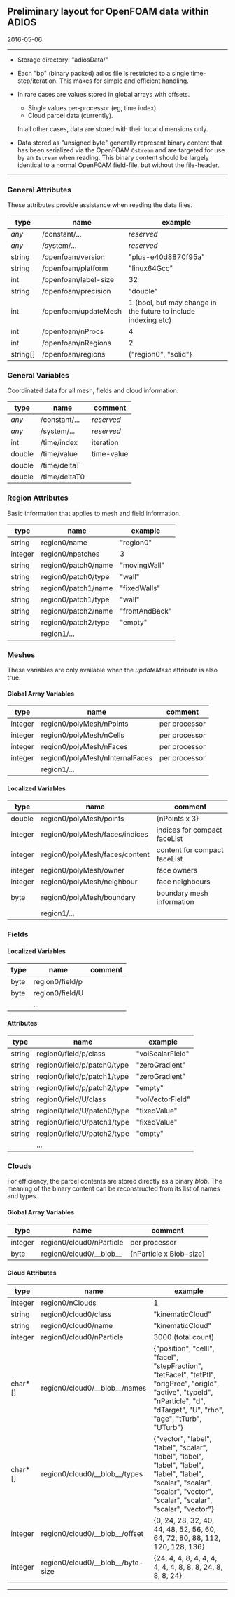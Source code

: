 ## Preliminary layout for OpenFOAM data within ADIOS

2016-05-06

---

* Storage directory:  "adiosData/"

* Each "bp" (binary packed) adios file is restricted to a single
  time-step/iteration. This makes for simple and efficient handling.

* In rare cases are values stored in global arrays with offsets.
  - Single values per-processor (eg, time index).
  - Cloud parcel data (currently).

  In all other cases, data are stored with their local dimensions only.

* Data stored as "unsigned byte" generally represent binary content
  that has been serialized via the OpenFOAM `Ostream` and are targeted
  for use by an `Istream` when reading. This binary content should be
  largely identical to a normal OpenFOAM field-file, but without the
  file-header.

---

### General Attributes

These attributes provide assistance when reading the data files.


| type    | name                        | example
|---------|-----------------------------|--------
| _any_   | /constant/...               | _reserved_
| _any_   | /system/...                 | _reserved_
| string  | /openfoam/version           | "plus-e40d8870f95a"
| string  | /openfoam/platform          | "linux64Gcc"
| int     | /openfoam/label-size        | 32
| string  | /openfoam/precision         | "double"
| int     | /openfoam/updateMesh        | 1 (bool, but may change in the future to include indexing etc)
| int     | /openfoam/nProcs            | 4
| int     | /openfoam/nRegions          | 2
| string[]| /openfoam/regions           | {"region0", "solid"}


### General Variables

Coordinated data for all mesh, fields and cloud information.

| type    | name                        | comment
|---------|-----------------------------|-------------
| _any_   | /constant/...               | _reserved_
| _any_   | /system/...                 | _reserved_
| int     | /time/index                 | iteration
| double  | /time/value                 | time-value
| double  | /time/deltaT                |
| double  | /time/deltaT0               |



### Region Attributes

Basic information that applies to mesh and field information.

| type      | name                          | example
|-----------|-------------------------------|--------
| string    | region0/name                  | "region0"
| integer   | region0/npatches              | 3
| string    | region0/patch0/name           | "movingWall"
| string    | region0/patch0/type           | "wall"
| string    | region0/patch1/name           | "fixedWalls"
| string    | region0/patch1/type           | "wall"
| string    | region0/patch2/name           | "frontAndBack"
| string    | region0/patch2/type           | "empty"
|           | region1/...                   |


### Meshes

These variables are only available when the *updateMesh* attribute is
also true.

#### Global Array Variables


| type      | name                          | comment
|-----------|-------------------------------|-------------
| integer   | region0/polyMesh/nPoints      | per processor
| integer   | region0/polyMesh/nCells       | per processor
| integer   | region0/polyMesh/nFaces       | per processor
| integer   | region0/polyMesh/nInternalFaces | per processor
|           | region1/...                   |


#### Localized Variables

| type      | name                           | comment
|-----------|--------------------------------|-------------
| double    | region0/polyMesh/points        | {nPoints x 3}
| integer   | region0/polyMesh/faces/indices | indices for compact faceList
| integer   | region0/polyMesh/faces/content | content for compact faceList
| integer   | region0/polyMesh/owner         | face owners
| integer   | region0/polyMesh/neighbour     | face neighbours
| byte      | region0/polyMesh/boundary      | boundary mesh information
|           | region1/...                    |


### Fields


#### Localized Variables

| type      | name                           | comment
|-----------|--------------------------------|-------------
| byte      | region0/field/p                |
| byte      | region0/field/U                |
|           | ...


#### Attributes

| type      | name                           | example
|-----------|--------------------------------|-------------
| string    | region0/field/p/class          | "volScalarField"
| string    | region0/field/p/patch0/type    | "zeroGradient"
| string    | region0/field/p/patch1/type    | "zeroGradient"
| string    | region0/field/p/patch2/type    | "empty"
| string    | region0/field/U/class          | "volVectorField"
| string    | region0/field/U/patch0/type    | "fixedValue"
| string    | region0/field/U/patch1/type    | "fixedValue"
| string    | region0/field/U/patch2/type    | "empty"
|           | ...


### Clouds

For efficiency, the parcel contents are stored directly as a binary
*blob*. The meaning of the binary content can be reconstructed
from its list of names and types.

#### Global Array Variables

| type      | name                           | comment
|-----------|--------------------------------|-------------
| integer   | region0/cloud0/nParticle       | per processor
| byte      | region0/cloud0/\_\_blob\_\_    | {nParticle x Blob-size}

#### Cloud Attributes

| type      | name                           | example
|-----------|--------------------------------|-------------
| integer   | region0/nClouds                | 1
| string    | region0/cloud0/class           | "kinematicCloud"
| string    | region0/cloud0/name            | "kinematicCloud"
| integer   | region0/cloud0/nParticle       | 3000 (total count)
| char*[]   | region0/cloud0/\_\_blob\_\_/names  | {"position", "cellI", "faceI", "stepFraction", "tetFaceI", "tetPtI", "origProc", "origId", "active", "typeId", "nParticle", "d", "dTarget", "U", "rho", "age", "tTurb", "UTurb"}
| char*[]   | region0/cloud0/\_\_blob\_\_/types  | {"vector", "label", "label", "scalar", "label", "label", "label", "label", "label", "label", "scalar", "scalar", "scalar", "vector", "scalar", "scalar", "scalar", "vector"}
| integer   | region0/cloud0/\_\_blob\_\_/offset | {0, 24, 28, 32, 40, 44, 48, 52, 56, 60, 64, 72, 80, 88, 112, 120, 128, 136}
| integer   | region0/cloud0/\_\_blob\_\_/byte-size | {24, 4, 4, 8, 4, 4, 4, 4, 4, 4, 8, 8, 8, 24, 8, 8, 8, 24}


---
